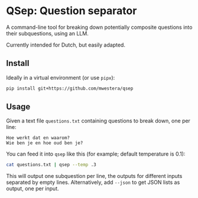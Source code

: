# QSep: Question separator #

A command-line tool for breaking down potentially composite questions into their subquestions, using an LLM.

Currently intended for Dutch, but easily adapted.

## Install ##

Ideally in a virtual environment (or use `pipx`):

```bash
pip install git+https://github.com/mwestera/qsep
```

## Usage ##

Given a text file `questions.txt` containing questions to break down, one per line:

```text
Hoe werkt dat en waarom?
Wie ben je en hoe oud ben je?
```

You can feed it into `qsep` like this (for example; default temperature is 0.1):

```bash
cat questions.txt | qsep --temp .3
```

This will output one subquestion per line, the outputs for different inputs separated by empty lines.
Alternatively, add `--json` to get JSON lists as output, one per input.